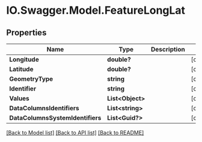 # IO.Swagger.Model.FeatureLongLat
## Properties

Name | Type | Description | Notes
------------ | ------------- | ------------- | -------------
**Longitude** | **double?** |  | [optional] 
**Latitude** | **double?** |  | [optional] 
**GeometryType** | **string** |  | [optional] 
**Identifier** | **string** |  | [optional] 
**Values** | **List&lt;Object&gt;** |  | [optional] 
**DataColumnsIdentifiers** | **List&lt;string&gt;** |  | [optional] 
**DataColumnsSystemIdentifiers** | **List&lt;Guid?&gt;** |  | [optional] 

[[Back to Model list]](../README.md#documentation-for-models) [[Back to API list]](../README.md#documentation-for-api-endpoints) [[Back to README]](../README.md)

